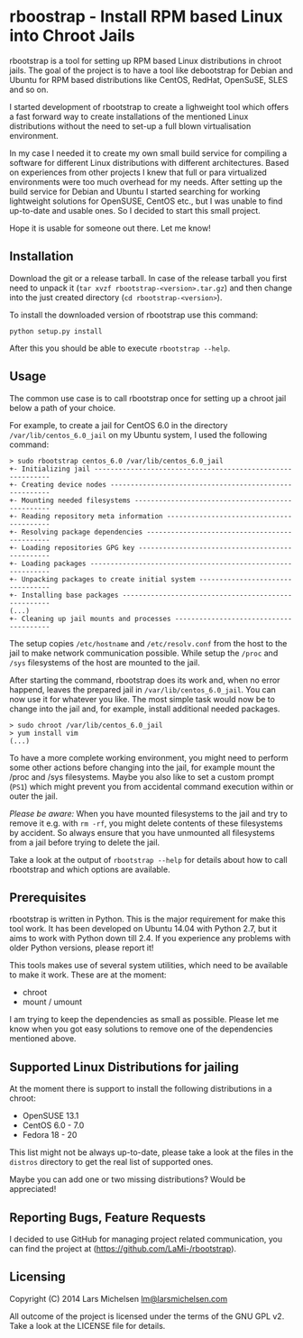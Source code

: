 # rboostrap - Install RPM based Linux into Chroot Jails

rbootstrap is a tool for setting up RPM based Linux distributions in chroot
jails. The goal of the project is to have a tool like debootstrap for Debian and
Ubuntu for RPM based distributions like CentOS, RedHat, OpenSuSE, SLES and so on.

I started development of rbootstrap to create a lighweight tool which offers a
fast forward way to create installations of the mentioned Linux distributions
without the need to set-up a full blown virtualisation environment.

In my case I needed it to create my own small build service for compiling a
software for different Linux distributions with different architectures. Based
on experiences from other projects I knew that full or para virtualized
environments were too much overhead for my needs. After setting up the build
service for Debian and Ubuntu I started searching for working lightweight
solutions for OpenSUSE, CentOS etc., but I was unable to find up-to-date and
usable ones. So I decided to start this small project.

Hope it is usable for someone out there. Let me know!

## Installation

Download the git or a release tarball. In case of the release tarball you
first need to unpack it (`tar xvzf rbootstrap-<version>.tar.gz`) and then
change into the just created directory (`cd rbootstrap-<version>`).

To install the downloaded version of rbootstrap use this command:

```
python setup.py install
```

After this you should be able to execute `rbootstrap --help`.

## Usage

The common use case is to call rbootstrap once for setting up a chroot jail
below a path of your choice.

For example, to create a jail for CentOS 6.0 in the directory
`/var/lib/centos_6.0_jail` on my Ubuntu system, I used the following command:

```
> sudo rbootstrap centos_6.0 /var/lib/centos_6.0_jail
+- Initializing jail -----------------------------------------------------------
+- Creating device nodes -------------------------------------------------------
+- Mounting needed filesystems -------------------------------------------------
+- Reading repository meta information -----------------------------------------
+- Resolving package dependencies ----------------------------------------------
+- Loading repositories GPG key ------------------------------------------------
+- Loading packages ------------------------------------------------------------
+- Unpacking packages to create initial system ---------------------------------
+- Installing base packages ----------------------------------------------------
(...)
+- Cleaning up jail mounts and processes ---------------------------------------
```

The setup copies `/etc/hostname` and `/etc/resolv.conf` from the host to the
jail to make network communication possible. While setup the `/proc` and `/sys`
filesystems of the host are mounted to the jail.

After starting the command, rbootstrap does its work and, when no error happend,
leaves the prepared jail in `/var/lib/centos_6.0_jail`. You can now use it
for whatever you like. The most simple task would now be to change into the
jail and, for example, install additional needed packages.

```
> sudo chroot /var/lib/centos_6.0_jail
> yum install vim
(...)
```

To have a more complete working environment, you might need to perform some
other actions before changing into the jail, for example mount the /proc and
/sys filesystems. Maybe you also like to set a custom prompt (`PS1`) which
might prevent you from accidental command execution within or outer the jail.

*Please be aware:* When you have mounted filesystems to the jail and try to
remove it e.g. with `rm -rf`, you might delete contents of these filesystems
by accident. So always ensure that you have unmounted all filesystems from
a jail before trying to delete the jail.

Take a look at the output of `rbootstrap --help` for details about how to
call rbootstrap and which options are available.

## Prerequisites

rbootstrap is written in Python. This is the major requirement for make this
tool work. It has been developed on Ubuntu 14.04 with Python 2.7, but it aims
to work with Python down till 2.4. If you experience any problems with older
Python versions, please report it!

This tools makes use of several system utilities, which need to be available
to make it work. These are at the moment:

* chroot
* mount / umount

I am trying to keep the dependencies as small as possible. Please let me know
when you got easy solutions to remove one of the dependencies mentioned above.

## Supported Linux Distributions for jailing

At the moment there is support to install the following distributions in a chroot:

* OpenSUSE 13.1
* CentOS 6.0 - 7.0
* Fedora 18 - 20

This list might not be always up-to-date, please take a look at the files
in the `distros` directory to get the real list of supported ones.

Maybe you can add one or two missing distributions? Would be appreciated!

## Reporting Bugs, Feature Requests

I decided to use GitHub for managing project related communication, you
can find the project at (https://github.com/LaMi-/rbootstrap).

## Licensing

Copyright (C) 2014 Lars Michelsen <lm@larsmichelsen.com>

All outcome of the project is licensed under the terms of the GNU GPL v2.
Take a look at the LICENSE file for details.
